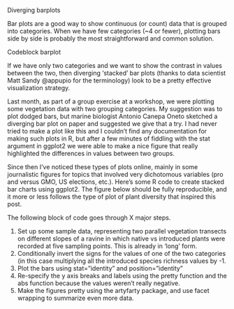 Diverging barplots

Bar plots are a good way to show continuous (or count) data that is grouped into categories. When we have few categories (~4 or fewer), plotting bars side by side is probably the most straightforward and common solution. 

Codeblock
barplot

If we have only two categories and we want to show the contrast in values between the two, then diverging ‘stacked’ bar plots (thanks to data scientist Matt Sandy @appupio for the terminology) look to be a pretty effective visualization strategy.  

Last month, as part of a group exercise at a workshop, we were plotting some vegetation data with two grouping categories. My suggestion was to plot dodged bars, but marine biologist Antonio Canepa Oneto sketched a diverging bar plot on paper and suggested we give that a try. I had never tried to make a plot like this and I couldn’t find any documentation for making such plots in R, but after a few minutes of fiddling with the stat argument in ggplot2 we were able to make a nice figure that really highlighted the differences in values between two groups.

Since then I’ve noticed these types of plots online, mainly in some journalistic figures for topics that involved very dichotomous variables (pro and versus GMO, US elections, etc.).
Here’s some R code to create stacked bar charts using ggplot2. The figure below should be fully reproducible, and it more or less follows the type of plot of plant diversity that inspired this post. 

The following block of code goes through X major steps.

1) Set up some sample data, representing two parallel vegetation transects on different slopes of a ravine in which native vs introduced plants were recorded at five sampling points. This is already in ‘long’ form.
2) Conditionally invert the signs for the values of one of the two categories (in this case multiplying all the introduced species richness values by -1.
3) Plot the bars using stat=”identity” and position=”identity”
4) Re-specify the y axis breaks and labels using the pretty function and the abs function because the values weren’t really negative.
5) Make the figures pretty using the artyfarty package, and use facet wrapping to summarize even more data.
  

